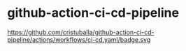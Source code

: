 # github-action-ci-cd-pipeline
https://github.com/cristuballa/github-action-ci-cd-pipeline/actions/workflows/ci-cd.yaml/badge.svg
